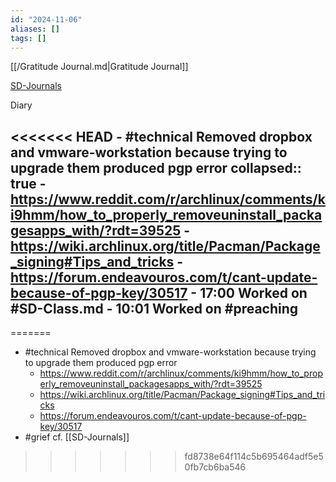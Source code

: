 ```yaml
---
id: "2024-11-06"
aliases: []
tags: []
---
```


[[/Gratitude Journal.md|Gratitude Journal]]

[SD-Journals](SD-Journals)

Diary

<<<<<<< HEAD
	- #technical Removed dropbox and vmware-workstation because trying to upgrade them produced pgp error
	  collapsed:: true
		- https://www.reddit.com/r/archlinux/comments/ki9hmm/how_to_properly_removeuninstall_packagesapps_with/?rdt=39525
		- https://wiki.archlinux.org/title/Pacman/Package_signing#Tips_and_tricks
		- https://forum.endeavouros.com/t/cant-update-because-of-pgp-key/30517
	- **17:00**  Worked on #SD-Class.md
	- **10:01** Worked on #preaching
-
=======
- #technical Removed dropbox and vmware-workstation because trying to upgrade them produced pgp error
  - <https://www.reddit.com/r/archlinux/comments/ki9hmm/how_to_properly_removeuninstall_packagesapps_with/?rdt=39525>
  - <https://wiki.archlinux.org/title/Pacman/Package_signing#Tips_and_tricks>
  - <https://forum.endeavouros.com/t/cant-update-because-of-pgp-key/30517>
- #grief cf. [[SD-Journals]]
>>>>>>> fd8738e64f114c5b695464adf5e50fb7cb6ba546
